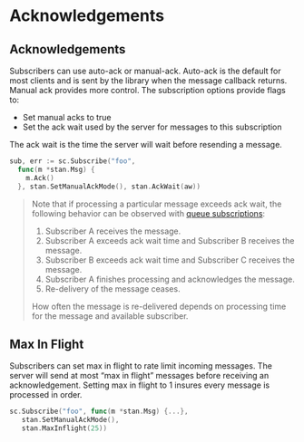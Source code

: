 # Acknowledgements

## Acknowledgements

Subscribers can use auto-ack or manual-ack. Auto-ack is the default for most clients and is sent by the library when the message callback returns. Manual ack provides more control. The subscription options provide flags to:

* Set manual acks to true
* Set the ack wait used by the server for messages to this subscription

The ack wait is the time the server will wait before resending a message.

```go
sub, err := sc.Subscribe("foo",
  func(m *stan.Msg) {
    m.Ack()
  }, stan.SetManualAckMode(), stan.AckWait(aw))
```

> Note that if processing a particular message exceeds ack wait, the following behavior can be observed with [queue subscriptions](queues.md): 
> 1. Subscriber A receives the message.
> 2. Subscriber A exceeds ack wait time and Subscriber B receives the message.
> 3. Subscriber B exceeds ack wait time and Subscriber C receives the message.
> 6. Subscriber A finishes processing and acknowledges the message.
> 7. Re-delivery of the message ceases.
>
> How often the message is re-delivered depends on processing time for the message and available subscriber.

## Max In Flight

Subscribers can set max in flight to rate limit incoming messages. The server will send at most “max in flight” messages before receiving an acknowledgement. Setting max in flight to 1 insures every message is processed in order.

```go
sc.Subscribe("foo", func(m *stan.Msg) {...},
   stan.SetManualAckMode(),
   stan.MaxInflight(25))
```

